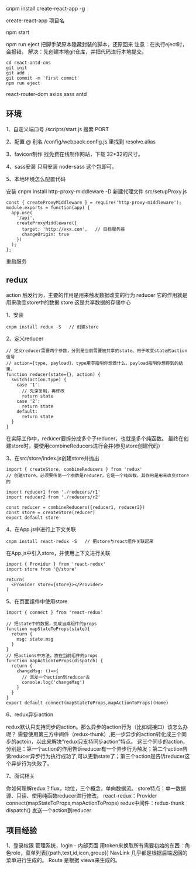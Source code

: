 cnpm install create-react-app -g

create-react-app 项目名

npm start

npm run eject 把脚手架原本隐藏封装的脚本，还原回来
注意：在执行eject时，会报错。
解决：先创建本地git仓库，并把代码进行本地提交。
```
cd react-antd-cms
git init
git add .
git commit -m 'first commit'
npm run eject
```

react-router-dom
axios
sass
antd


## 环境

1、自定义端口号
/scripts/start.js  搜索 PORT

2、配置 @ 别名
/config/webpack.config.js 里找到 resolve.alias

3、favicon制作
找免费在线制作网站，下载 32*32的尺寸。

4、sass安装
只用安装 node-sass 这个包即可。

5、本地环境怎么配置代码

  安装 cnpm install http-proxy-middleware -D
  新建代理文件 src/setupProxy.js
  ```
  const { createProxyMiddleware } = require('http-proxy-middleware');
  module.exports = function(app) {
    app.use(
      '/api',
      createProxyMiddleware({
        target: 'http://xxx.com',   // 目标服务器
        changeOrigin: true
      })
    );
  };
  ```
  重启服务


## redux

action 触发行为，主要的作用是用来触发数据改变的行为
reducer  它的作用就是用来改变store中的数据
store 这是共享数据的存储中心

1、安装
```
cnpm install redux -S   // 创建store
```
2、定义reducer
```
// 定义reducer需要两个参数，分别是当前需要被共享的state、用于改变state的action信号
// action={type, payload}，type用于指明你想做什么，payload指明你想得到的结果。
function reducer(state={}, action) {
  switch(action.type) {
    case '1':
      // 先深复制，再修改
      return state
    case '2':
      return state
    default:
      return state
  }
}
```
在实际工作中，reducer要拆分成多个子reducer，也就是多个纯函数。
最终在创建store时，要使用combineReducers进行合并(参见store创建代码)

3、在src/store/index.js创建store并抛出
```
import { createStore, combineReducers } from 'redux'
// 创建store，必须要传第一个参数是reducer，它是一个纯函数，其作用是用来改变store的

import reducer1 from './reducers/r1'
import reducer2 from './reducers/r2'

const reducer = combineReducers({reducer1, reducer2})
const store = createStore(reducer)
export default store
```

4、在App.js中进行上下文关联
```
cnpm install react-redux -S   // 把store与react组件关联起来
```
在App.js中引入store，并使用上下文进行关联
```
import { Provider } from 'react-redux'
import store from '@/store'

return(
  <Provider store={store}></Provider>
)
```
5、在页面组件中使用store
```
import { connect } from 'react-redux'

// 把state中的数据，变成当成组件的props
function mapStateToProps(state){
  return {
    msg: state.msg
  }
}
// 把actions中方法，放在当前组件的props
function mapActionToProps(dispatch) {
  return {
    changeMsg: ()=>{
      // 派发一个action到reducer去
      console.log('changeMsg')
    }
  }
}
export default connect(mapStateToProps,mapActionToProps)(Home)
```

6、redux异步action

redux默认只支持同步的action。那么异步的action行为（比如调接口）该怎么办呢？
需要使用第三方中间件（redux-thunk）,把一步异步的action转化成三个同步的actoin，以此来解决“redux只支持同步action”特点。
这三个同步的action，分别是：第一个action的作用告诉reducer有一个异步行为触发；第二个action告诉reducer异步行为执行成功了,可以更新state了；第三个action是告诉reducer这个异步行为失败了。

7、面试相关

  你如何理解redux？flux，地位，三个概念，单向数据流。
  store特点：单一数据源、只读、使用纯函数reducer进行修改。
  react-redux：Provider connect(mapStateToProps,mapActionToProps)
  redux中间件：redux-thunk
  dispatch() 发送一个action到reducer


## 项目经验

1、登录权限
  管理系统，login - 内部页面
    用token来换取所有需要初始的东西：角色role，菜单列表[{path,text,id,icon,group}]
    NavLink 几乎都是根据后端返回的菜单进行生成的。
    Route 是根据 views来生成的。